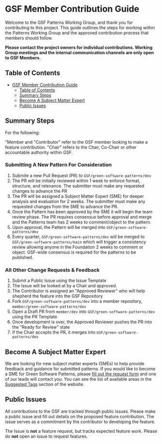 # GSF Member Contribution Guide

Welcome to the GSF Patterns Working Group, and thank you for contributing to this project. This guide outlines the steps for working within the Patterns Working Group and the approved contribution process that members should follow.

**Please contact the project owners for individual contributions. Working Group meetings and the internal communication channels are only open to GSF Members.**

## Table of Contents

- [GSF Member Contribution Guide](#gsf-member-contribution-guide)
  - [Table of Contents](#table-of-contents)
  - [Summary Steps](#summary-steps)
  - [Become A Subject Matter Expert](#become-a-subject-matter-expert)
  - [Public Issues](#public-issues)

## Summary Steps

For the following:

"Member and "Contributor" refer to the GSF member looking to make a feature contribution.
"Chair" refers to the Chair, Co-Chair or other accountable authority within GSF.

### Submitting A New Pattern For Consideration
1. Submite a new Pull Request (PR) to `GSF/green-software-patterns/dev`
2. The PR will be initially reviewed within 1 week to enforce format, structure, and relevance. The submitter must make any requested changes to advance the PR
3. The PR will be assigned a Subject Matter Expert (SME) for deeper analysis and evaluation for 2 weeks. The submitter must make any requested changes from the SME to advance the PR.
4. Once the Pattern has been approved by the SME it will begin the team review phase. The PR requires consensus before approval and merge and the Patterns team has 2 weeks to comment/object to the pattern.
5. Upon approval, the Pattern will be merged into `GSF/green-software-patterns/dev`
6. Every quarter, `GSF/green-software-patterns/dev` will be merged to `GSF/green-software-patterns/main` which will trigger a consistency review allowing anyone in the Foundation 2 weeks to comment or object. GSF-wide consensus is required for the patterns to be published.


### All Other Change Requests & Feedback
1. Submit a Public Issue using the Issue Template
2. The Issue will be looked at by a Chair and approved.
3. The Contributor is assigned an "Approved Reviewer" who will help shepherd the feature into the GSF Repository
4. Fork `GSF/green-software-patterns/dev` into a member repository, `member/green-software-patterns/dev`
5. Open a Draft PR from `member/dev` into `GSF/green-software-patterns/dev` using the PR Template
6. Once development is over, the Approved Reviewer pushes the PR into the "Ready for Review" state
7. If the Chair accepts the PR, it merges into `GSF/green-software-patterns/dev`

## Become A Subject Matter Expert
We are looking for new subject matter experts (SMEs) to help provide feedback and guidance for submitted patterns. If you would like to become a SME for Green Software Patterns, please [fill out the request form](https://docs.google.com/forms/d/e/1FAIpQLSdNxIGsD-02GS5oDy53YgswzmIN7PDFUDW6bcDMRHTnAtTNjg/viewform) and one of our leads will contact you. You can see the list of available areas in the [Suggested Tags](https://patterns.greensoftware.foundation/tags) section of the website.

## Public Issues

All contributions to the GSF are tracked through public issues. Please make a public issue and fill out details on the proposed feature contribution. The issue serves as a commitment by the contributor to developing the feature. 

The Issue is **not** a feature request, but tracks expected feature work. Please do **not** open an issue to request features.

